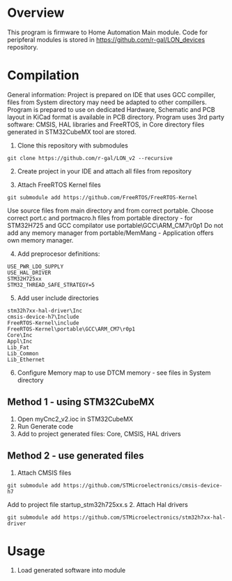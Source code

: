 # Overview

This program is firmware to Home Automation Main module.
Code for peripferal modules is stored in https://github.com/r-gal/LON_devices repository.


# Compilation

General information: Project is prepared on IDE that uses GCC compiller, files from System directory may need be adapted to other compillers.
Program is prepared to use on dedicated Hardware, Schematic and PCB layout in KiCad format is available in PCB directory.
Program uses 3rd party software: CMSIS, HAL libraries and FreeRTOS, in Core directory files generated in STM32CubeMX tool are stored.

1. Clone this repository with submodules

```
git clone https://github.com/r-gal/LON_v2 --recursive
```

2. Create project in your IDE and attach all files from repository

3. Attach FreeRTOS Kernel files
```
git submodule add https://github.com/FreeRTOS/FreeRTOS-Kernel
``` 
Use source files from main directory and from correct portable.
Choose correct port.c and portmacro.h files from portable directory - for STM32H725 and GCC compilator use portable\GCC\ARM_CM7\r0p1
Do not add any memory manager from portable/MemMang - Application offers own memory manager.

4. Add preprocesor definitions:
```
USE_PWR_LDO_SUPPLY
USE_HAL_DRIVER
STM32H725xx
STM32_THREAD_SAFE_STRATEGY=5
```
5. Add user include directories
```
stm32h7xx-hal-driver\Inc
cmsis-device-h7\Include
FreeRTOS-Kernel\include
FreeRTOS-Kernel\portable\GCC\ARM_CM7\r0p1
Core\Inc
Appl\Inc
Lib_Fat
Lib_Common
Lib_Ethernet
```

6. Configure Memory map to use DTCM memory - see files in System directory

## Method 1 - using STM32CubeMX 

1. Open myCnc2_v2.ioc in STM32CubeMX
2. Run Generate code
3. Add to project generated files: Core, CMSIS, HAL drivers

## Method 2 - use generated files
1. Attach CMSIS files
```
git submodule add https://github.com/STMicroelectronics/cmsis-device-h7
```
Add to project file startup_stm32h725xx.s
2. Attach Hal drivers
```
git submodule add https://github.com/STMicroelectronics/stm32h7xx-hal-driver
```

# Usage

1. Load generated software into module



